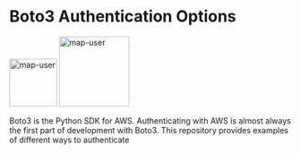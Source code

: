 # Boto3 Authentication Options

<img width="85" alt="map-user" src="https://img.shields.io/badge/views-0000-green"> <img width="125" alt="map-user" src="https://img.shields.io/badge/unique visits-0000-green">

Boto3 is the Python SDK for AWS. Authenticating with AWS is almost always the first part of development with Boto3. This repository provides examples of different ways to authenticate
